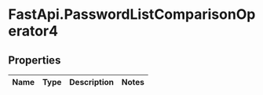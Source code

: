 # FastApi.PasswordListComparisonOperator4

## Properties
Name | Type | Description | Notes
------------ | ------------- | ------------- | -------------

